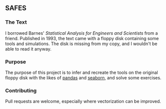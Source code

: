 ## SAFES

### The Text
I borrowed Barnes' *Statistical Analysis for Engineers and Scientists* from a friend.  Published in 1993, the text came with a floppy disk containing some tools and simulations.  The disk is missing from my copy, and I wouldn't be able to read it anyway.

### Purpose
The purpose of this project is to infer and recreate the tools on the original floppy disk with the likes of [pandas](https://github.com/pydata/pandas) and [seaborn](https://github.com/mwaskom/seaborn), and solve some exercises.

### Contributing
Pull requests are welcome, especially where vectorization can be improved.
